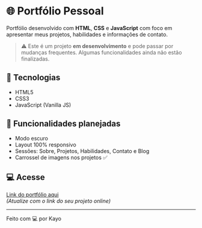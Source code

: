 # 🌐 Portfólio Pessoal

Portfólio desenvolvido com **HTML**, **CSS** e **JavaScript** com foco em apresentar meus projetos, habilidades e informações de contato.

> ⚠️ Este é um projeto **em desenvolvimento** e pode passar por mudanças frequentes. Algumas funcionalidades ainda não estão finalizadas.

## 🔧 Tecnologias

- HTML5  
- CSS3  
- JavaScript (Vanilla JS)

## 📱 Funcionalidades planejadas

- Modo escuro  
- Layout 100% responsivo  
- Sessões: Sobre, Projetos, Habilidades, Contato e Blog  
- Carrossel de imagens nos projetos ✅

## 💻 Acesse

[Link do portfólio aqui](https://kayoisso.github.io/seu-repo)  
*(Atualize com o link do seu projeto online)*

---

Feito com 💻 por Kayo
